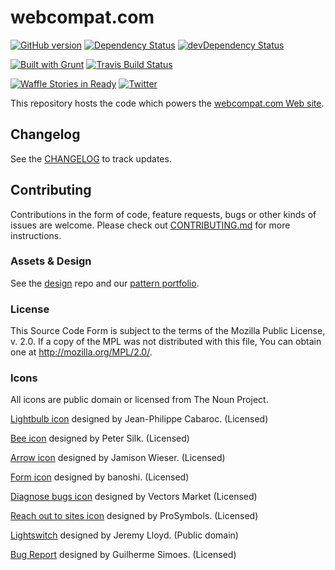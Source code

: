 # webcompat.com


[![GitHub version](https://badge.fury.io/gh/webcompat%2Fwebcompat.com.svg)](https://badge.fury.io/gh/webcompat%2Fwebcompat.com)
[![Dependency Status](https://david-dm.org/webcompat/webcompat.com.svg)](https://david-dm.org/webcompat/webcompat.com)
[![devDependency Status](https://david-dm.org/webcompat/webcompat.com/dev-status.svg)](https://david-dm.org/webcompat/webcompat.com/)

[![Built with Grunt](https://cdn.gruntjs.com/builtwith.svg)](http://gruntjs.com/)
[![Travis Build Status](https://travis-ci.org/webcompat/webcompat.com.svg?branch=master)](https://travis-ci.org/webcompat/webcompat.com)

[![Waffle Stories in Ready](https://badge.waffle.io/webcompat/webcompat.com.png?label=ready&title=Ready)](https://waffle.io/webcompat/webcompat.com)
[![Twitter](https://img.shields.io/twitter/url/https/github.com/webcompat/webcompat.com.svg?style=social)](https://twitter.com/webcompat)

	

This repository hosts the code which powers the [webcompat.com Web site](http://webcompat.com/).

## Changelog

See the [CHANGELOG](https://github.com/webcompat/webcompat.com/blob/master/CHANGELOG.md) to track updates.

## Contributing

Contributions in the form of code, feature requests, bugs or other kinds of issues are welcome. Please check out [CONTRIBUTING.md]( https://github.com/webcompat/webcompat.com/blob/master/CONTRIBUTING.md) for more instructions.

### Assets & Design

See the [design](https://github.com/webcompat/design) repo and our [pattern portfolio](http://webcompat.github.io/webcompat.com/).

### License

This Source Code Form is subject to the terms of the Mozilla Public
License, v. 2.0. If a copy of the MPL was not distributed with this
file, You can obtain one at http://mozilla.org/MPL/2.0/.

### Icons

All icons are public domain or licensed from The Noun Project.

[Lightbulb icon](http://thenounproject.com/term/light-bulb/5370/) designed by Jean-Philippe Cabaroc. (Licensed)

[Bee icon](http://thenounproject.com/term/bee/26569/) designed by Peter Silk. (Licensed)

[Arrow icon](http://thenounproject.com/term/arrow/5438/) designed by Jamison Wieser. (Licensed)

[Form icon](http://thenounproject.com/term/list/14362/) designed by banoshi. (Licensed)

[Diagnose bugs icon](https://thenounproject.com/term/electrocardiogram/241273/) designed by Vectors Market (Licensed)

[Reach out to sites icon](https://thenounproject.com/term/heart-care/518087/) designed by ProSymbols.  (Licensed)

[Lightswitch](http://thenounproject.com/term/light-switch/2235/) designed by Jeremy Lloyd.  (Public domain)

[Bug Report](https://thenounproject.com/term/bug-report/883147/) designed by Guilherme Simoes. (Licensed)